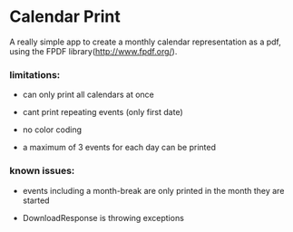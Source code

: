 # Calendar Print

A really simple app to create a monthly calendar representation as a pdf, using the FPDF library(http://www.fpdf.org/).

### limitations:

- can only print all calendars at once

- cant print repeating events (only first date)

- no color coding 

- a maximum of 3 events for each day can be printed

### known issues:

- events including a month-break are only printed in the month they are started

- DownloadResponse is throwing exceptions 
